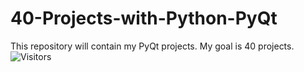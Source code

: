 # 40-Projects-with-Python-PyQt
 This repository will contain my PyQt projects. My goal is 40 projects. ![Visitors](https://api.visitorbadge.io/api/combined?path=https%3A%2F%2Fgithub.com%2FBeratTezer%2F40-Projects-with-Python-PyQt&label=Curios%20Counter&countColor=%230037ff&style=plastic&labelStyle=none)
